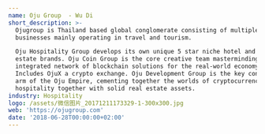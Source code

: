 ```yaml
---
name: Oju Group  - Wu Di
short_description: >-
  Ojugroup is Thailand based global conglomerate consisting of multiple
  businesses mainly operating in travel and tourism. 

  Oju Hospitality Group develops its own unique 5 star niche hotel and real
  estate brands. Oju Coin Group is the core creative team masterminding a total
  integrated network of blockchain solutions for the real-world economy.
  Includes OjuX a crypto exchange. Oju Development Group is the key construction
  arm of the Oju Empire, cementing together the worlds of cryptocurrency and
  hospitality together with solid real estate assets. 
industry: Hospitality
logo: /assets/微信图片_20171211173329-1-300x300.jpg
web: 'https://ojugroup.com'
date: '2018-06-28T00:00:00+02:00'
---
```


